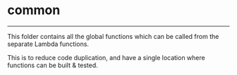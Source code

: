 # common

---

This folder contains all the global functions which can be called from the separate Lambda functions.

This is to reduce code duplication, and have a single location where functions can be built & tested.

